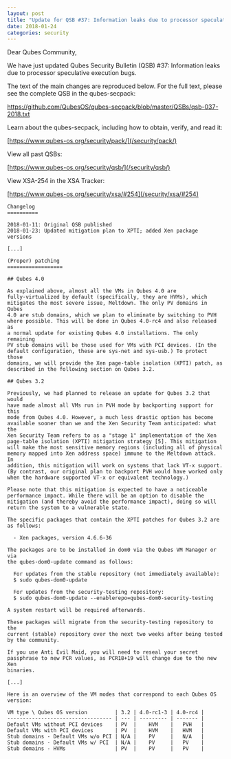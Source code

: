 ```yaml
---
layout: post
title: "Update for QSB #37: Information leaks due to processor speculative execution bugs (XSA-254, Meltdown & Spectre)"
date: 2018-01-24
categories: security
---
```


Dear Qubes Community,

We have just updated Qubes Security Bulletin (QSB) #37:
Information leaks due to processor speculative execution bugs.

The text of the main changes are reproduced below. For the full
text, please see the complete QSB in the qubes-secpack:

<https://github.com/QubesOS/qubes-secpack/blob/master/QSBs/qsb-037-2018.txt>

Learn about the qubes-secpack, including how to obtain, verify, and
read it:

[https://www.qubes-os.org/security/pack/](/security/pack/)

View all past QSBs:

[https://www.qubes-os.org/security/qsb/](/security/qsb/)

View XSA-254 in the XSA Tracker:

[https://www.qubes-os.org/security/xsa/#254](/security/xsa/#254)

```
Changelog
==========

2018-01-11: Original QSB published
2018-01-23: Updated mitigation plan to XPTI; added Xen package versions

[...]

(Proper) patching
==================

## Qubes 4.0

As explained above, almost all the VMs in Qubes 4.0 are
fully-virtualized by default (specifically, they are HVMs), which
mitigates the most severe issue, Meltdown. The only PV domains in Qubes
4.0 are stub domains, which we plan to eliminate by switching to PVH
where possible. This will be done in Qubes 4.0-rc4 and also released as
a normal update for existing Qubes 4.0 installations. The only remaining
PV stub domains will be those used for VMs with PCI devices. (In the
default configuration, these are sys-net and sys-usb.) To protect those
domains, we will provide the Xen page-table isolation (XPTI) patch, as
described in the following section on Qubes 3.2.

## Qubes 3.2

Previously, we had planned to release an update for Qubes 3.2 that would
have made almost all VMs run in PVH mode by backporting support for this
mode from Qubes 4.0. However, a much less drastic option has become
available sooner than we and the Xen Security Team anticipated: what the
Xen Security Team refers to as a "stage 1" implementation of the Xen
page-table isolation (XPTI) mitigation strategy [5]. This mitigation
will make the most sensitive memory regions (including all of physical
memory mapped into Xen address space) immune to the Meltdown attack. In
addition, this mitigation will work on systems that lack VT-x support.
(By contrast, our original plan to backport PVH would have worked only
when the hardware supported VT-x or equivalent technology.)

Please note that this mitigation is expected to have a noticeable
performance impact. While there will be an option to disable the
mitigation (and thereby avoid the performance impact), doing so will
return the system to a vulnerable state.

The specific packages that contain the XPTI patches for Qubes 3.2 are
as follows:

  - Xen packages, version 4.6.6-36

The packages are to be installed in dom0 via the Qubes VM Manager or via
the qubes-dom0-update command as follows:

  For updates from the stable repository (not immediately available):
  $ sudo qubes-dom0-update

  For updates from the security-testing repository:
  $ sudo qubes-dom0-update --enablerepo=qubes-dom0-security-testing

A system restart will be required afterwards.

These packages will migrate from the security-testing repository to the
current (stable) repository over the next two weeks after being tested
by the community.

If you use Anti Evil Maid, you will need to reseal your secret
passphrase to new PCR values, as PCR18+19 will change due to the new Xen
binaries.

[...]

Here is an overview of the VM modes that correspond to each Qubes OS
version:

VM type \ Qubes OS version         | 3.2 | 4.0-rc1-3 | 4.0-rc4 |
---------------------------------- | --- | --------- | ------- |
Default VMs without PCI devices    | PV  |    HVM    |   PVH   |
Default VMs with PCI devices       | PV  |    HVM    |   HVM   |
Stub domains - Default VMs w/o PCI | N/A |    PV     |   N/A   |
Stub domains - Default VMs w/ PCI  | N/A |    PV     |   PV    |
Stub domains - HVMs                | PV  |    PV     |   PV    |

```

